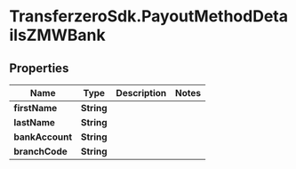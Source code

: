 # TransferzeroSdk.PayoutMethodDetailsZMWBank

## Properties
Name | Type | Description | Notes
------------ | ------------- | ------------- | -------------
**firstName** | **String** |  | 
**lastName** | **String** |  | 
**bankAccount** | **String** |  | 
**branchCode** | **String** |  | 


